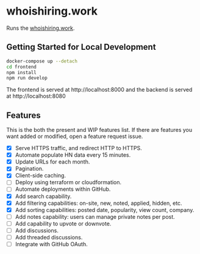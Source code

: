 # whoishiring.work

Runs the [whoishiring.work](https://www.whoishiring.work).

## Getting Started for Local Development

```sh
docker-compose up --detach
cd frontend
npm install
npm run develop
```

The frontend is served at http://localhost:8000 and the backend is served at http://localhost:8080

## Features

This is the both the present and WIP features list. If there are features you want added or modified, open a feature request issue.

- [x] Serve HTTPS traffic, and redirect HTTP to HTTPS.
- [x] Automate populate HN data every 15 minutes.
- [x] Update URLs for each month.
- [x] Pagination.
- [x] Client-side caching.
- [ ] Deploy using terraform or cloudformation.
- [ ] Automate deployments within GitHub.
- [x] Add search capability.
- [x] Add filtering capabilities: on-site, new, noted, applied, hidden, etc.
- [x] Add sorting capabilities: posted date, popularity, view count, company.
- [ ] Add notes capability: users can manage private notes per post.
- [ ] Add capability to upvote or downvote.
- [ ] Add discussions.
- [ ] Add threaded discussions.
- [ ] Integrate with GitHub OAuth.
